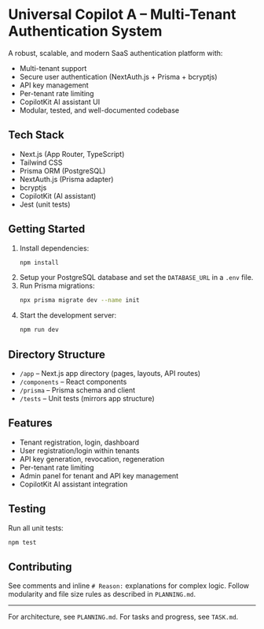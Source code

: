 # Universal Copilot A – Multi-Tenant Authentication System

A robust, scalable, and modern SaaS authentication platform with:
- Multi-tenant support
- Secure user authentication (NextAuth.js + Prisma + bcryptjs)
- API key management
- Per-tenant rate limiting
- CopilotKit AI assistant UI
- Modular, tested, and well-documented codebase

## Tech Stack
- Next.js (App Router, TypeScript)
- Tailwind CSS
- Prisma ORM (PostgreSQL)
- NextAuth.js (Prisma adapter)
- bcryptjs
- CopilotKit (AI assistant)
- Jest (unit tests)

## Getting Started
1. Install dependencies:
   ```bash
   npm install
   ```
2. Setup your PostgreSQL database and set the `DATABASE_URL` in a `.env` file.
3. Run Prisma migrations:
   ```bash
   npx prisma migrate dev --name init
   ```
4. Start the development server:
   ```bash
   npm run dev
   ```

## Directory Structure
- `/app` – Next.js app directory (pages, layouts, API routes)
- `/components` – React components
- `/prisma` – Prisma schema and client
- `/tests` – Unit tests (mirrors app structure)

## Features
- Tenant registration, login, dashboard
- User registration/login within tenants
- API key generation, revocation, regeneration
- Per-tenant rate limiting
- Admin panel for tenant and API key management
- CopilotKit AI assistant integration

## Testing
Run all unit tests:
```bash
npm test
```

## Contributing
See comments and inline `# Reason:` explanations for complex logic. Follow modularity and file size rules as described in `PLANNING.md`.

---

For architecture, see `PLANNING.md`.
For tasks and progress, see `TASK.md`.
